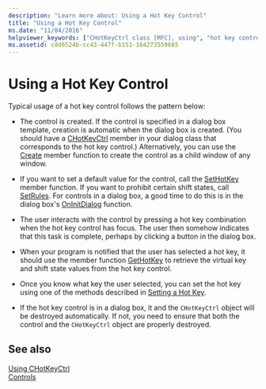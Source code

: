 ```yaml
---
description: "Learn more about: Using a Hot Key Control"
title: "Using a Hot Key Control"
ms.date: "11/04/2016"
helpviewer_keywords: ["CHotKeyCtrl class [MFC], using", "hot key controls"]
ms.assetid: cdd6524b-cc43-447f-b151-164273559685
---
```

# Using a Hot Key Control

Typical usage of a hot key control follows the pattern below:

- The control is created. If the control is specified in a dialog box template, creation is automatic when the dialog box is created. (You should have a [CHotKeyCtrl](../mfc/reference/chotkeyctrl-class.md) member in your dialog class that corresponds to the hot key control.) Alternatively, you can use the [Create](../mfc/reference/chotkeyctrl-class.md#create) member function to create the control as a child window of any window.

- If you want to set a default value for the control, call the [SetHotKey](../mfc/reference/chotkeyctrl-class.md#sethotkey) member function. If you want to prohibit certain shift states, call [SetRules](../mfc/reference/chotkeyctrl-class.md#setrules). For controls in a dialog box, a good time to do this is in the dialog box's [OnInitDialog](../mfc/reference/cdialog-class.md#oninitdialog) function.

- The user interacts with the control by pressing a hot key combination when the hot key control has focus. The user then somehow indicates that this task is complete, perhaps by clicking a button in the dialog box.

- When your program is notified that the user has selected a hot key, it should use the member function [GetHotKey](../mfc/reference/chotkeyctrl-class.md#gethotkey) to retrieve the virtual key and shift state values from the hot key control.

- Once you know what key the user selected, you can set the hot key using one of the methods described in [Setting a Hot Key](../mfc/setting-a-hot-key.md).

- If the hot key control is in a dialog box, it and the `CHotKeyCtrl` object will be destroyed automatically. If not, you need to ensure that both the control and the `CHotKeyCtrl` object are properly destroyed.

## See also

[Using CHotKeyCtrl](../mfc/using-chotkeyctrl.md)<br/>
[Controls](../mfc/controls-mfc.md)
